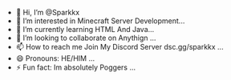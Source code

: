 - 👋 Hi, I’m @Sparkkx
- 👀 I’m interested in Minecraft Server Development...
- 🌱 I’m currently learning HTML And Java...
- 💞️ I’m looking to collaborate on Anythign ...
- 📫 How to reach me Join My Discord Server dsc.gg/sparkkx ...
- 😄 Pronouns: HE/HIM ...
- ⚡ Fun fact: Im absolutely Poggers ...

